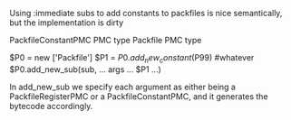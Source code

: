 Using :immediate subs to add constants to packfiles is nice semantically, but
the implementation is dirty

PackfileConstantPMC PMC type
Packfile PMC type

$P0 = new ['Packfile']
$P1 = $P0.add_new_constant($P99) #whatever
$P0.add_new_sub(sub, ... args ... $P1 ...)

In add_new_sub we specify each argument as either being a PackfileRegisterPMC
or a PackfileConstantPMC, and it generates the bytecode accordingly.
